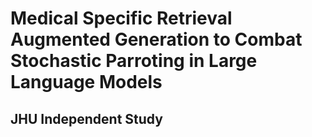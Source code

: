 # Medical Specific Retrieval Augmented Generation to Combat Stochastic Parroting in Large Language Models
## JHU Independent Study
